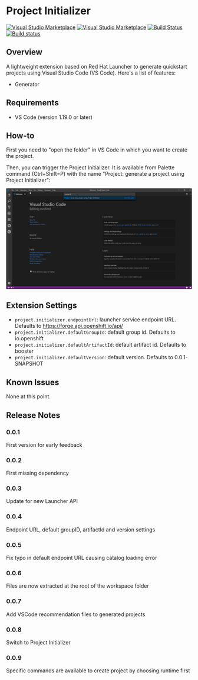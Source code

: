 # Project Initializer

[![Visual Studio Marketplace](https://vsmarketplacebadge.apphb.com/version/redhat.project-initializer.svg)](https://marketplace.visualstudio.com/items?itemName=redhat.project-initializer)
[![Visual Studio Marketplace](https://vsmarketplacebadge.apphb.com/installs/redhat.project-initializer.svg)](https://marketplace.visualstudio.com/items?itemName=redhat.project-initializer)
[![Build Status](https://travis-ci.com/redhat-developer/vscode-project-initializer.svg?branch=master)](https://travis-ci.com/redhat-developer/vscode-project-initializer)
[![Build status](https://ci.appveyor.com/api/projects/status/bndhekqk8lnj0s99?svg=true)](https://ci.appveyor.com/project/redhat-developer/vscode-project-initializer)

## Overview

A lightweight extension based on Red Hat Launcher to generate quickstart projects using Visual Studio Code (VS Code). Here's a list of features:

- Generator

## Requirements

- VS Code (version 1.19.0 or later)

## How-to

First you need to "open the folder" in VS Code in which you want to create the project.

Then, you can trigger the Project Initializer. It is available from Palette command (Ctrl+Shift=P) with the name "Project: generate a project using Project Initializer":

![Project Initializer palette entry.](images/fabric8LauncherPaletteEntry.png "Project Initializer Palette entry")

## Extension Settings

* `project.initializer.endpointUrl`: launcher service endpoint URL. Defaults to https://forge.api.openshift.io/api/
* `project.initializer.defaultGroupId`: default group id. Defaults to io.openshift
* `project.initializer.defaultArtifactId`: default artifact id. Defaults to booster
* `project.initializer.defaultVersion`: default version. Defaults to 0.0.1-SNAPSHOT

## Known Issues

None at this point.

## Release Notes

### 0.0.1

First version for early feedback

### 0.0.2

First missing dependency

### 0.0.3

Update for new Launcher API

### 0.0.4

Endpoint URL, default groupID, artifactId and version settings

### 0.0.5

Fix typo in default endpoint URL causing catalog loading error

### 0.0.6

Files are now extracted at the root of the workspace folder

### 0.0.7

Add VSCode recommendation files to generated projects

### 0.0.8

Switch to Project Initializer

### 0.0.9

Specific commands are available to create project by choosing runtime first

